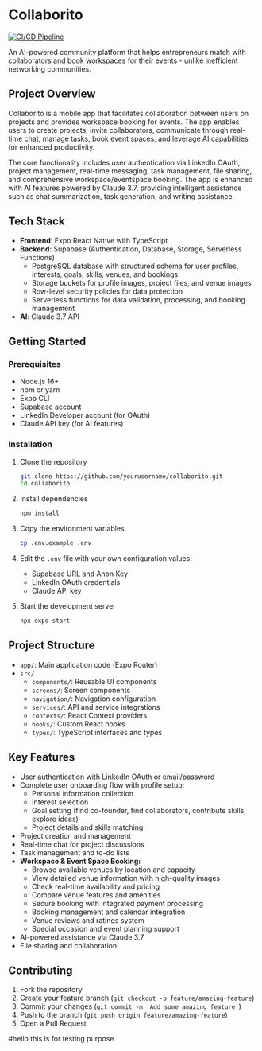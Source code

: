 # Collaborito

[![CI/CD Pipeline](https://github.com/swarajb-778/Collaborito/actions/workflows/ci.yml/badge.svg)](https://github.com/swarajb-778/Collaborito/actions/workflows/ci.yml)

An AI-powered community platform that helps entrepreneurs match with collaborators and book workspaces for their events - unlike inefficient networking communities.

## Project Overview

Collaborito is a mobile app that facilitates collaboration between users on projects and provides workspace booking for events. The app enables users to create projects, invite collaborators, communicate through real-time chat, manage tasks, book event spaces, and leverage AI capabilities for enhanced productivity.

The core functionality includes user authentication via LinkedIn OAuth, project management, real-time messaging, task management, file sharing, and comprehensive workspace/eventspace booking. The app is enhanced with AI features powered by Claude 3.7, providing intelligent assistance such as chat summarization, task generation, and writing assistance.

## Tech Stack

- **Frontend**: Expo React Native with TypeScript
- **Backend**: Supabase (Authentication, Database, Storage, Serverless Functions)
  - PostgreSQL database with structured schema for user profiles, interests, goals, skills, venues, and bookings
  - Storage buckets for profile images, project files, and venue images
  - Row-level security policies for data protection
  - Serverless functions for data validation, processing, and booking management
- **AI**: Claude 3.7 API

## Getting Started

### Prerequisites

- Node.js 16+
- npm or yarn
- Expo CLI
- Supabase account
- LinkedIn Developer account (for OAuth)
- Claude API key (for AI features)

### Installation

1. Clone the repository
   ```bash
   git clone https://github.com/yourusername/collaborito.git
   cd collaborito
   ```

2. Install dependencies
   ```bash
   npm install
   ```

3. Copy the environment variables
   ```bash
   cp .env.example .env
   ```

4. Edit the `.env` file with your own configuration values:
   - Supabase URL and Anon Key
   - LinkedIn OAuth credentials
   - Claude API key

5. Start the development server
   ```bash
   npx expo start
   ```

## Project Structure

- `app/`: Main application code (Expo Router)
- `src/`
  - `components/`: Reusable UI components
  - `screens/`: Screen components
  - `navigation/`: Navigation configuration
  - `services/`: API and service integrations
  - `contexts/`: React Context providers
  - `hooks/`: Custom React hooks
  - `types/`: TypeScript interfaces and types

## Key Features

- User authentication with LinkedIn OAuth or email/password
- Complete user onboarding flow with profile setup:
  - Personal information collection
  - Interest selection
  - Goal setting (find co-founder, find collaborators, contribute skills, explore ideas)
  - Project details and skills matching
- Project creation and management
- Real-time chat for project discussions
- Task management and to-do lists
- **Workspace & Event Space Booking:**
  - Browse available venues by location and capacity
  - View detailed venue information with high-quality images
  - Check real-time availability and pricing
  - Compare venue features and amenities
  - Secure booking with integrated payment processing
  - Booking management and calendar integration
  - Venue reviews and ratings system
  - Special occasion and event planning support
- AI-powered assistance via Claude 3.7
- File sharing and collaboration

## Contributing

1. Fork the repository
2. Create your feature branch (`git checkout -b feature/amazing-feature`)
3. Commit your changes (`git commit -m 'Add some amazing feature'`)
4. Push to the branch (`git push origin feature/amazing-feature`)
5. Open a Pull Request


#hello this is for testing purpose 